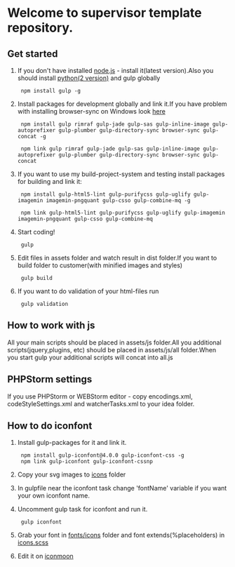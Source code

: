 # Welcome to supervisor template repository.

## Get started
1. If you don't have installed [node.js](https://nodejs.org/) - install it(latest version).Also you should install [python(2 version)](https://www.python.org/downloads/release/python-2710/) and gulp globally

        npm install gulp -g

2. Install packages for development globally and link it.If you have problem with installing browser-sync on Windows look [here](http://www.browsersync.io/docs/#windows-users)

        npm install gulp rimraf gulp-jade gulp-sas gulp-inline-image gulp-autoprefixer gulp-plumber gulp-directory-sync browser-sync gulp-concat -g

        npm link gulp rimraf gulp-jade gulp-sas gulp-inline-image gulp-autoprefixer gulp-plumber gulp-directory-sync browser-sync gulp-concat

3. If you want to use my build-project-system and testing install packages for building and link it:

        npm install gulp-html5-lint gulp-purifycss gulp-uglify gulp-imagemin imagemin-pngquant gulp-csso gulp-combine-mq -g

        npm link gulp-html5-lint gulp-purifycss gulp-uglify gulp-imagemin imagemin-pngquant gulp-csso gulp-combine-mq

4. Start coding!

        gulp

5. Edit files in assets folder and watch result in dist folder.If you want to build folder to customer(with minified images and styles)

        gulp build

6. If you want to do validation of your html-files run

        gulp validation

## How to work with js

All your main scripts should be placed in assets/js folder.All you additional scripts(jquery,plugins, etc) should be placed in assets/js/all folder.When you start gulp your additional scripts will concat into all.js

## PHPStorm settings

If you use PHPStorm or WEBStorm editor - copy encodings.xml, codeStyleSettings.xml and watcherTasks.xml to your idea folder.

## How to do iconfont

1. Install gulp-packages for it and link it.

        npm install gulp-iconfont@4.0.0 gulp-iconfont-css -g
        npm link gulp-iconfont gulp-iconfont-cssnp

2. Copy your svg images to [icons](https://github.com/gatilin222/supervisor_template/tree/master/assets/i/icons) folder
3. In gulpfile near the iconfont task change 'fontName' variable if you want your own iconfont name.
4. Uncomment gulp task for iconfont and run it.

        gulp iconfont

4. Grab your font in [fonts/icons](https://github.com/gatilin222/supervisor_template/tree/master/assets/fonts/icons) folder and font extends(%placeholders) in [icons.scss](https://github.com/gatilin222/supervisor_template/blob/master/assets/sass/_icons.scss)
5. Edit it on [iconmoon](https://icomoon.io)